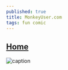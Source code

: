 ```yaml
---
published: true
title: MonkeyUser.com
tags: fun comic
---
```

## [Home](https://www.monkeyuser.com/)

![caption](https://www.monkeyuser.com/assets/images/2019/127-end-of-the-line.png)